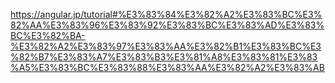  https://angular.jp/tutorial#%E3%83%84%E3%82%A2%E3%83%BC%E3%82%AA%E3%83%96%E3%83%92%E3%83%BC%E3%83%AD%E3%83%BC%E3%82%BA-%E3%82%A2%E3%83%97%E3%83%AA%E3%82%B1%E3%83%BC%E3%82%B7%E3%83%A7%E3%83%B3%E3%81%A8%E3%83%81%E3%83%A5%E3%83%BC%E3%83%88%E3%83%AA%E3%82%A2%E3%83%AB
